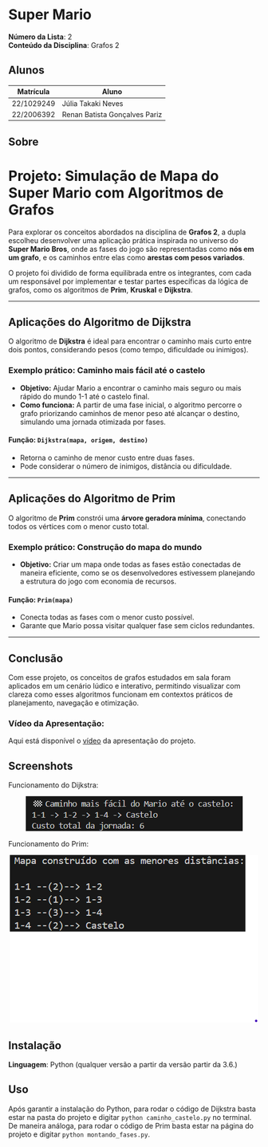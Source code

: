 # Super Mario

**Número da Lista**: 2<br>
**Conteúdo da Disciplina**: Grafos 2<br>

## Alunos
|Matrícula | Aluno |
| -- | -- |
| 22/1029249  |  Júlia Takaki Neves |
| 22/2006392  |  Renan Batista Gonçalves Pariz |

## Sobre 
# Projeto: Simulação de Mapa do Super Mario com Algoritmos de Grafos

Para explorar os conceitos abordados na disciplina de **Grafos 2**, a dupla escolheu desenvolver uma aplicação prática inspirada no universo do **Super Mario Bros**, onde as fases do jogo são representadas como **nós em um grafo**, e os caminhos entre elas como **arestas com pesos variados**.

O projeto foi dividido de forma equilibrada entre os integrantes, com cada um responsável por implementar e testar partes específicas da lógica de grafos, como os algoritmos de **Prim**, **Kruskal** e **Dijkstra**.

---

## Aplicações do Algoritmo de Dijkstra

O algoritmo de **Dijkstra** é ideal para encontrar o caminho mais curto entre dois pontos, considerando pesos (como tempo, dificuldade ou inimigos).

### Exemplo prático: Caminho mais fácil até o castelo
- **Objetivo:** Ajudar Mario a encontrar o caminho mais seguro ou mais rápido do mundo 1-1 até o castelo final.
- **Como funciona:** A partir de uma fase inicial, o algoritmo percorre o grafo priorizando caminhos de menor peso até alcançar o destino, simulando uma jornada otimizada por fases.

#### Função: `Dijkstra(mapa, origem, destino)`
- Retorna o caminho de menor custo entre duas fases.
- Pode considerar o número de inimigos, distância ou dificuldade.

---

## Aplicações do Algoritmo de Prim

O algoritmo de **Prim** constrói uma **árvore geradora mínima**, conectando todos os vértices com o menor custo total.

### Exemplo prático: Construção do mapa do mundo
- **Objetivo:** Criar um mapa onde todas as fases estão conectadas de maneira eficiente, como se os desenvolvedores estivessem planejando a estrutura do jogo com economia de recursos.

#### Função: `Prim(mapa)`
- Conecta todas as fases com o menor custo possível.
- Garante que Mario possa visitar qualquer fase sem ciclos redundantes.

---

## Conclusão

Com esse projeto, os conceitos de grafos estudados em sala foram aplicados em um cenário lúdico e interativo, permitindo visualizar com clareza como esses algoritmos funcionam em contextos práticos de planejamento, navegação e otimização.

### Vídeo da Apresentação:
Aqui está disponível o [vídeo]() da apresentação do projeto.

## Screenshots
Funcionamento do Dijkstra:
<center>
  <img src="assets/print_castelo.png" alt="print castelo">
</center>

Funcionamento do Prim:
<center>
  <img src="assets/print_fases.png" alt="print fases">

</center>

## Instalação 
**Linguagem**: Python (qualquer versão a partir da versão partir da 3.6.)<br>

## Uso 
Após garantir a instalação do Python, para rodar o código de Dijkstra basta estar na pasta do projeto e digitar `python caminho_castelo.py` no terminal. <br>
De maneira análoga, para rodar o código de Prim basta estar na página do projeto e digitar `python montando_fases.py`.
